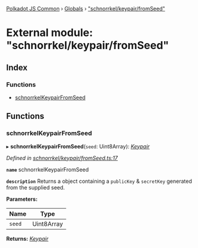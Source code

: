 [Polkadot JS Common](../README.md) › [Globals](../globals.md) › ["schnorrkel/keypair/fromSeed"](_schnorrkel_keypair_fromseed_.md)

# External module: "schnorrkel/keypair/fromSeed"

## Index

### Functions

* [schnorrkelKeypairFromSeed](_schnorrkel_keypair_fromseed_.md#schnorrkelkeypairfromseed)

## Functions

###  schnorrkelKeypairFromSeed

▸ **schnorrkelKeypairFromSeed**(`seed`: Uint8Array): *[Keypair](../interfaces/_types_.keypair.md)*

*Defined in [schnorrkel/keypair/fromSeed.ts:17](https://github.com/polkadot-js/common/blob/c8100dbe/packages/util-crypto/src/schnorrkel/keypair/fromSeed.ts#L17)*

**`name`** schnorrkelKeypairFromSeed

**`description`** Returns a object containing a `publicKey` & `secretKey` generated from the supplied seed.

**Parameters:**

Name | Type |
------ | ------ |
`seed` | Uint8Array |

**Returns:** *[Keypair](../interfaces/_types_.keypair.md)*
